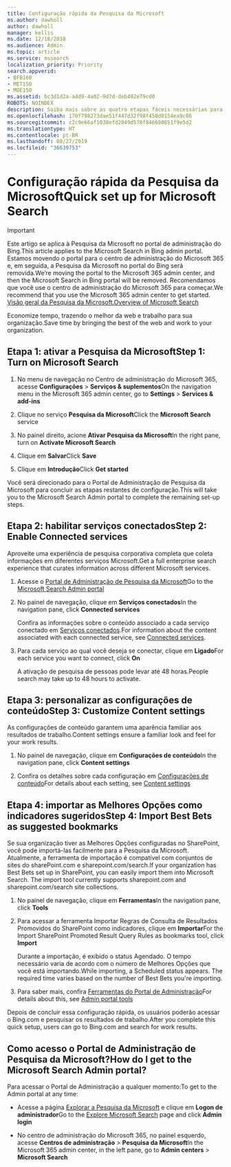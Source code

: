 ```yaml
---
title: Configuração rápida da Pesquisa da Microsoft
ms.author: dawholl
author: dawholl
manager: kellis
ms.date: 12/18/2018
ms.audience: Admin
ms.topic: article
ms.service: mssearch
localization_priority: Priority
search.appverid:
- BFB160
- MET150
- MOE150
ms.assetid: bc3d1d2a-a4d9-4a02-9d7d-deb492e79cd0
ROBOTS: NOINDEX
description: Saiba mais sobre as quatro etapas fáceis necessárias para ativar e usar a Pesquisa da Microsoft.
ms.openlocfilehash: 170f798273dae51f447d32f98f458d0154ea9c86
ms.sourcegitcommit: c2c9e66af1038efd2849d578f846680851f9e5d2
ms.translationtype: HT
ms.contentlocale: pt-BR
ms.lasthandoff: 08/27/2019
ms.locfileid: "36639753"
---
```

# <a name="quick-set-up-for-microsoft-search"></a><span data-ttu-id="8b04c-103">Configuração rápida da Pesquisa da Microsoft</span><span class="sxs-lookup"><span data-stu-id="8b04c-103">Quick set up for Microsoft Search</span></span>

> [!IMPORTANT]
> <span data-ttu-id="8b04c-104">Este artigo se aplica à Pesquisa da Microsoft no portal de administração do Bing.</span><span class="sxs-lookup"><span data-stu-id="8b04c-104">This article applies to the Microsoft Search in Bing admin portal.</span></span> <span data-ttu-id="8b04c-105">Estamos movendo o portal para o centro de administração do Microsoft 365 e, em seguida, a Pesquisa da Microsoft no portal do Bing será removida.</span><span class="sxs-lookup"><span data-stu-id="8b04c-105">We’re moving the portal to the Microsoft 365 admin center, and then the Microsoft Search in Bing portal will be removed.</span></span> <span data-ttu-id="8b04c-106">Recomendamos que você use o centro de administração do Microsoft 365 para começar.</span><span class="sxs-lookup"><span data-stu-id="8b04c-106">We recommend that you use the Microsoft 365 admin center to get started.</span></span> [<span data-ttu-id="8b04c-107">Visão geral da Pesquisa da Microsoft.</span><span class="sxs-lookup"><span data-stu-id="8b04c-107">Overview of Microsoft Search</span></span>](overview-microsoft-search.md)
    
<span data-ttu-id="8b04c-108">Economize tempo, trazendo o melhor da web e trabalho para sua organização.</span><span class="sxs-lookup"><span data-stu-id="8b04c-108">Save time by bringing the best of the web and work to your organization.</span></span>
  
## <a name="step-1-turn-on-microsoft-search"></a><span data-ttu-id="8b04c-109">Etapa 1: ativar a Pesquisa da Microsoft</span><span class="sxs-lookup"><span data-stu-id="8b04c-109">Step 1: Turn on Microsoft Search</span></span>

1. <span data-ttu-id="8b04c-110">No menu de navegação no Centro de administração do Microsoft 365, acesse **Configurações** \> **Serviços &amp; suplementos**</span><span class="sxs-lookup"><span data-stu-id="8b04c-110">On the navigation menu in the Microsoft 365 admin center, go to **Settings** \> **Services &amp; add-ins**</span></span>
    
2. <span data-ttu-id="8b04c-111">Clique no serviço **Pesquisa da Microsoft**</span><span class="sxs-lookup"><span data-stu-id="8b04c-111">Click the **Microsoft Search** service</span></span> 
    
3. <span data-ttu-id="8b04c-112">No painel direito, acione **Ativar Pesquisa da Microsoft**</span><span class="sxs-lookup"><span data-stu-id="8b04c-112">In the right pane, turn on **Activate Microsoft Search**</span></span>
    
4. <span data-ttu-id="8b04c-113">Clique em **Salvar**</span><span class="sxs-lookup"><span data-stu-id="8b04c-113">Click **Save**</span></span>
    
5. <span data-ttu-id="8b04c-114">Clique em **Introdução**</span><span class="sxs-lookup"><span data-stu-id="8b04c-114">Click **Get started**</span></span>
  
<span data-ttu-id="8b04c-115">Você será direcionado para o Portal de Administração de Pesquisa da Microsoft para concluir as etapas restantes de configuração.</span><span class="sxs-lookup"><span data-stu-id="8b04c-115">This will take you to the Microsoft Search Admin portal to complete the remaining set-up steps.</span></span>
    
## <a name="step-2-enable-connected-services"></a><span data-ttu-id="8b04c-116">Etapa 2: habilitar serviços conectados</span><span class="sxs-lookup"><span data-stu-id="8b04c-116">Step 2: Enable Connected services</span></span>

<span data-ttu-id="8b04c-117">Aproveite uma experiência de pesquisa corporativa completa que coleta informações em diferentes serviços Microsoft.</span><span class="sxs-lookup"><span data-stu-id="8b04c-117">Get a full enterprise search experience that curates information across different Microsoft services.</span></span>
  
1. <span data-ttu-id="8b04c-118">Acesse o [Portal de Administração de Pesquisa da Microsoft](https://www.bingforbusiness.com/admin)</span><span class="sxs-lookup"><span data-stu-id="8b04c-118">Go to the [Microsoft Search Admin portal](https://www.bingforbusiness.com/admin)</span></span>
    
2. <span data-ttu-id="8b04c-119">No painel de navegação, clique em **Serviços conectados**</span><span class="sxs-lookup"><span data-stu-id="8b04c-119">In the navigation pane, click **Connected services**</span></span>
    
    <span data-ttu-id="8b04c-120">Confira as informações sobre o conteúdo associado a cada serviço conectado em [Serviços conectados](connected-services.md).</span><span class="sxs-lookup"><span data-stu-id="8b04c-120">For information about the content associated with each connected service, see [Connected services](connected-services.md).</span></span>
    
3. <span data-ttu-id="8b04c-121">Para cada serviço ao qual você deseja se conectar, clique em **Ligado**</span><span class="sxs-lookup"><span data-stu-id="8b04c-121">For each service you want to connect, click **On**</span></span>
    
    <span data-ttu-id="8b04c-122">A ativação de pesquisa de pessoas pode levar até 48 horas.</span><span class="sxs-lookup"><span data-stu-id="8b04c-122">People search may take up to 48 hours to activate.</span></span>
    
## <a name="step-3-customize-content-settings"></a><span data-ttu-id="8b04c-123">Etapa 3: personalizar as configurações de conteúdo</span><span class="sxs-lookup"><span data-stu-id="8b04c-123">Step 3: Customize Content settings</span></span>

<span data-ttu-id="8b04c-124">As configurações de conteúdo garantem uma aparência familiar aos resultados de trabalho.</span><span class="sxs-lookup"><span data-stu-id="8b04c-124">Content settings ensure a familiar look and feel for your work results.</span></span> 
  
1. <span data-ttu-id="8b04c-125">No painel de navegação, clique em **Configurações de conteúdo**</span><span class="sxs-lookup"><span data-stu-id="8b04c-125">In the navigation pane, click **Content settings**</span></span>
    
2. <span data-ttu-id="8b04c-126">Confira os detalhes sobre cada configuração em [Configurações de conteúdo](content-settings.md)</span><span class="sxs-lookup"><span data-stu-id="8b04c-126">For details about each setting, see [Content settings](content-settings.md)</span></span>
    
## <a name="step-4-import-best-bets-as-suggested-bookmarks"></a><span data-ttu-id="8b04c-127">Etapa 4: importar as Melhores Opções como indicadores sugeridos</span><span class="sxs-lookup"><span data-stu-id="8b04c-127">Step 4: Import Best Bets as suggested bookmarks</span></span>

<span data-ttu-id="8b04c-p102">Se sua organização tiver as Melhores Opções configuradas no SharePoint, você pode importá-las facilmente para a Pesquisa da Microsoft. Atualmente, a ferramenta de importação é compatível com conjuntos de sites do sharePoint.com e sharepoint.com/search.</span><span class="sxs-lookup"><span data-stu-id="8b04c-p102">If your organization has Best Bets set up in SharePoint, you can easily import them into Microsoft Search. The import tool currently supports sharepoint.com and sharepoint.com/search site collections.</span></span> 
  
1. <span data-ttu-id="8b04c-130">No painel de navegação, clique em **Ferramentas**</span><span class="sxs-lookup"><span data-stu-id="8b04c-130">In the navigation pane, click **Tools**</span></span>
    
2. <span data-ttu-id="8b04c-131">Para acessar a ferramenta Importar Regras de Consulta de Resultados Promovidos do SharePoint como indicadores, clique em **Importar**</span><span class="sxs-lookup"><span data-stu-id="8b04c-131">For the Import SharePoint Promoted Result Query Rules as bookmarks tool, click **Import**</span></span>
    
    <span data-ttu-id="8b04c-p103">Durante a importação, é exibido o status Agendado. O tempo necessário varia de acordo com o número de Melhores Opções que você está importando.</span><span class="sxs-lookup"><span data-stu-id="8b04c-p103">While importing, a Scheduled status appears. The required time varies based on the number of Best Bets you're importing.</span></span>
    
3. <span data-ttu-id="8b04c-134">Para saber mais, confira [Ferramentas do Portal de Administração](admin-portal-tools.md)</span><span class="sxs-lookup"><span data-stu-id="8b04c-134">For details about this, see [Admin portal tools](admin-portal-tools.md)</span></span>
    
<span data-ttu-id="8b04c-135">Depois de concluir essa configuração rápida, os usuários poderão acessar o Bing.com e pesquisar os resultados de trabalho.</span><span class="sxs-lookup"><span data-stu-id="8b04c-135">After you complete this quick setup, users can go to Bing.com and search for work results.</span></span> 
  
## <a name="how-do-i-get-to-the-microsoft-search-admin-portal"></a><span data-ttu-id="8b04c-136">Como acesso o Portal de Administração de Pesquisa da Microsoft?</span><span class="sxs-lookup"><span data-stu-id="8b04c-136">How do I get to the Microsoft Search Admin portal?</span></span>

<span data-ttu-id="8b04c-137">Para acessar o Portal de Administração a qualquer momento:</span><span class="sxs-lookup"><span data-stu-id="8b04c-137">To get to the Admin portal at any time:</span></span>
  
- <span data-ttu-id="8b04c-138">Acesse a página [Explorar a Pesquisa da Microsoft](https://www.bing.com/business/explore) e clique em **Logon de administrador**</span><span class="sxs-lookup"><span data-stu-id="8b04c-138">Go to the [Explore Microsoft Search](https://www.bing.com/business/explore) page and click **Admin login**</span></span>
    
- <span data-ttu-id="8b04c-139">No centro de administração do Microsoft 365, no painel esquerdo, acesse **Centros de administração** \> **Pesquisa da Microsoft**</span><span class="sxs-lookup"><span data-stu-id="8b04c-139">In the Microsoft 365 admin center, in the left pane, go to **Admin centers** \> **Microsoft Search**</span></span>

  

